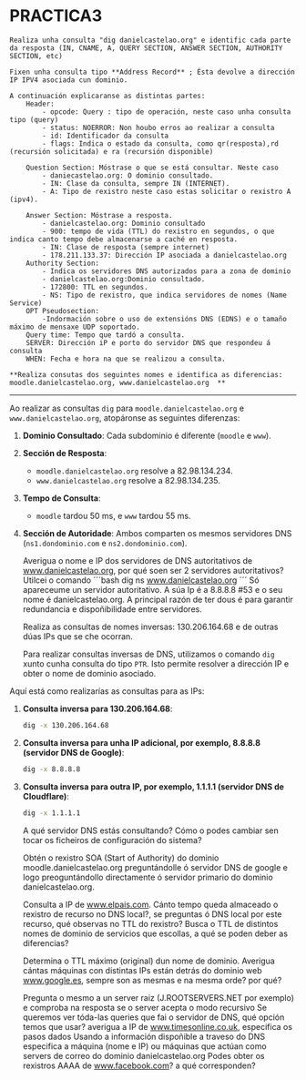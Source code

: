 # PRACTICA3 

    Realiza unha consulta "dig danielcastelao.org" e identific cada parte da resposta (IN, CNAME, A, QUERY SECTION, ANSWER SECTION, AUTHORITY SECTION, etc)
    
    Fixen unha consulta tipo **Address Record** ; Ésta devolve a dirección IP IPV4 asociada cun dominio.

    A continuación explicaranse as distintas partes:
        Header:
            - opcode: Query : tipo de operación, neste caso unha consulta tipo (query)
            - status: NOERROR: Non houbo erros ao realizar a consulta
            - id: Identificador da consulta
            - flags: Indica o estado da consulta, como qr(resposta),rd (recursión solicitada) e ra (recursión disponible)
        
        Question Section: Móstrase o que se está consultar. Neste caso 
            - daniecastelao.org: O dominio consultado.
            - IN: Clase da consulta, sempre IN (INTERNET).
            - A: Tipo de rexistro neste caso estas solicitar o rexistro A (ipv4).

        Answer Section: Móstrase a resposta. 
            - danielcastelao.org: Dominio consultado
            - 900: tempo de vida (TTL) do rexistro en segundos, o que indica canto tempo debe almacenarse a caché en resposta.
            - IN: Clase de resposta (sempre internet)
            - 178.211.133.37: Dirección IP asociada a danielcastelao.org
        Authority Section:
            - Indica os servidores DNS autorizados para a zona de dominio
            - danielcastelao.org:Dominio consultado.
            - 172800: TTL en segundos.
            - NS: Tipo de rexistro, que indica servidores de nomes (Name Service)
        OPT Pseudosection:
            -Indormación sobre o uso de extensións DNS (EDNS) e o tamaño máximo de mensaxe UDP soportado.
        Query time: Tempo que tardó a consulta.
        SERVER: Dirección iP e porto do servidor DNS que respondeu á consulta
        WHEN: Fecha e hora na que se realizou a consulta.
    
    **Realiza consutas dos seguintes nomes e identifica as diferencias: moodle.danielcastelao.org, www.danielcastelao.org  **
     

---

Ao realizar as consultas `dig` para `moodle.danielcastelao.org` e `www.danielcastelao.org`, atopáronse as seguintes diferenzas:

1. **Dominio Consultado**: Cada subdominio é diferente (`moodle` e `www`).

2. **Sección de Resposta**: 
   - `moodle.danielcastelao.org` resolve a 82.98.134.234.
   - `www.danielcastelao.org` resolve a 82.98.134.235.

3. **Tempo de Consulta**: 
   - `moodle` tardou 50 ms, e `www` tardou 55 ms.

4. **Sección de Autoridade**: Ambos comparten os mesmos servidores DNS (`ns1.dondominio.com` e `ns2.dondominio.com`).


    
    Averigua o nome e IP dos servidores de DNS autoritativos de www.danielcastelao.org, por qué soen ser 2 servidores autoritativos?
    Utilcei o comando 
    ´´´bash
    dig ns www.danielcastelao.org
    ´´´ 
    Só apareceume un servidor autoritativo. A súa Ip é a 8.8.8.8 #53 e o seu nome é danielcastelao.org.
    A principal razón de ter dous é para garantir redundancia e dispoñibilidade entre servidores.

    Realiza as consultas de nomes inversas: 130.206.164.68 e de outras dúas IPs que se che ocorran.

    Para realizar consultas inversas de DNS, utilizamos o comando `dig` xunto cunha consulta do tipo `PTR`. Isto permite resolver a dirección IP e obter o nome de dominio asociado.

Aquí está como realizarías as consultas para as IPs:

1. **Consulta inversa para 130.206.164.68**:
   ```bash
   dig -x 130.206.164.68
   ```

2. **Consulta inversa para unha IP adicional, por exemplo, 8.8.8.8 (servidor DNS de Google)**:
   ```bash
   dig -x 8.8.8.8
   ```

3. **Consulta inversa para outra IP, por exemplo, 1.1.1.1 (servidor DNS de Cloudflare)**:
   ```bash
   dig -x 1.1.1.1
   ```

    A qué servidor DNS estás consultando? Cómo o podes cambiar sen tocar os ficheiros de configuración do sistema?

    Obtén o rexistro SOA (Start of Authority) do dominio  moodle.danielcastelao.org preguntándolle ó servidor DNS de google e logo preoguntándollo directamente ó servidor primario do dominio danielcastelao.org. 

    Consulta a IP de www.elpais.com. Cánto tempo queda almaceado o rexistro de recurso no DNS local?, se preguntas ó DNS local por este recurso, qué observas no TTL do rexistro?
    Busca o TTL de distintos nomes de dominio de servicios que escollas, a qué se poden deber as diferencias?

    Determina o TTL máximo (original) dun nome de dominio.
    Averigua cántas máquinas con distintas IPs están detrás do dominio web www.google.es, sempre son as mesmas e na mesma orde? por qué?

    Pregunta o mesmo a un server raiz (J.ROOTSERVERS.NET por exemplo) e comproba na resposta se o server acepta o modo recursivo
    Se queremos ver tóda-las queries que fai o servidor de DNS, qué opción temos que usar? averigua a IP de www.timesonline.co.uk, especifica os pasos dados
     Usando a información dispoñible a traveso do DNS especifica a máquina (nome e IP) ou máquinas que actúan como servers de correo do dominio danielcastelao.org
    Podes obter os rexistros AAAA de www.facebook.com? a qué corresponden?

